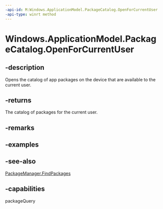 ```yaml
---
-api-id: M:Windows.ApplicationModel.PackageCatalog.OpenForCurrentUser
-api-type: winrt method
---
```


<!-- Method syntax
public Windows.ApplicationModel.PackageCatalog OpenForCurrentUser()
-->

# Windows.ApplicationModel.PackageCatalog.OpenForCurrentUser

## -description
Opens the catalog of app packages on the device that are available to the current user.

## -returns
The catalog of packages for the current user.

## -remarks

## -examples

## -see-also
[PackageManager.FindPackages](/uwp/api/windows.management.deployment.packagemanager.findpackages)

## -capabilities
packageQuery
